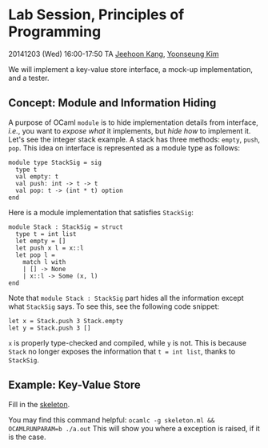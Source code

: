 # Lab Session, Principles of Programming #

20141203 (Wed) 16:00-17:50
TA [Jeehoon Kang](http://sf.snu.ac.kr/~jeehoon.kang),
[Yoonseung Kim](http://sf.snu.ac.kr/~yoonseung.kim)

We will implement a key-value store interface, a mock-up implementation, and a tester.

## Concept: Module and Information Hiding #

A purpose of OCaml `module` is to hide implementation details from interface, _i.e._, you want to *expose what* it implements, but *hide how* to implement it. Let's see the integer stack example. A stack has three methods: `empty`, `push`, `pop`. This idea on interface is represented as a module type as follows:
```
module type StackSig = sig
  type t
  val empty: t
  val push: int -> t -> t
  val pop: t -> (int * t) option
end
```

Here is a module implementation that satisfies `StackSig`:
```
module Stack : StackSig = struct
  type t = int list
  let empty = []
  let push x l = x::l
  let pop l =
    match l with
    | [] -> None
    | x::l -> Some (x, l)
end
```

Note that `module Stack : StackSig` part hides all the information except what `StackSig` says. To see this, see the following code snippet:
```
let x = Stack.push 3 Stack.empty
let y = Stack.push 3 []
```
`x` is properly type-checked and compiled, while `y` is not. This is because `Stack` no longer exposes the information that `t = int list`, thanks to `StackSig`.

## Example: Key-Value Store ##

Fill in the [skeleton](skeleton.ml).

You may find this command helpful:
```ocamlc -g skeleton.ml && OCAMLRUNPARAM=b ./a.out```
This will show you where a exception is raised, if it is the case.
